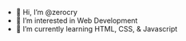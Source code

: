 - 👋 Hi, I’m @zerocry
- 👀 I’m interested in Web Development
- 🌱 I’m currently learning HTML, CSS, & Javascript


<!---
z-erocry/z-erocry is a ✨ special ✨ repository because its `README.md` (this file) appears on your GitHub profile.
You can click the Preview link to take a look at your changes.
--->
